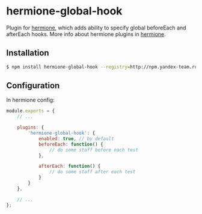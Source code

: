 # hermione-global-hook

Plugin for [hermione](https://github.com/gemini-testing/hermione), which adds ability to specify global beforeEach and afterEach hooks.
More info about hermione plugins in [hermione](https://github.com/gemini-testing/hermione#plugins).

## Installation

```bash
$ npm install hermione-global-hook --registry=http://npm.yandex-team.ru
```

## Configuration

In hermione config:

```js
module.exports = {
    // ...

    plugins: {
        'hermione-global-hook': {
            enabled: true, // by default
            beforeEach: function() {
                // do some staff before each test
            },

            afterEach: function() {
                // do some staff after each test
            }
        }
    },

    // ...
};
```
